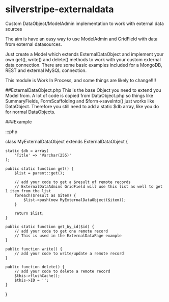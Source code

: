 silverstripe-externaldata
=========================

Custom DataObject/ModelAdmin implementation to work with external data sources

The aim is have an easy way to use ModelAdmin and GridField with data from external datasources.

Just create a Model which extends ExternalDataObject and implement your own get(), write() and delete() methods to work with your custom external data connection.
There are some basic examples included for a MongoDB, REST and external MySQL connection.

This module is Work In Process, and some things are likely to change!!!!

##ExternalDataObject.php
This is the base Object you need to extend you Model from.
A lot of code is copied from DataObject.php so things like SummaryFields, FormScaffolding and $form->saveInto() just works like DataObject.
Therefore you still need to add a static $db array, like you do for normal DataObjects.

###Example
  
  :::php
  
  class MyExternalDataObject extends ExternalDataObject {
	
  	static $db = array(
  		'Title'	=> 'Varchar(255)'
  	);
  	
  	public static function get() {
  		$list = parent::get();
  		
  		// add your code to get a $result of remote records
  		// ExternalDataAdmins GridField will use this list as well to get 1 item from the list
  		foreach($result as $item) {
  			$list->push(new MyExternalDataObject($item));
  		}
  		
  		return $list;	
  	}
  	
  	public static function get_by_id($id) {
  		// add your code to get one remote record
  		// This is used in the ExternalDataPage example	
  	}
  	
  	public function write() {
  		// add your code to write/update a remote record
  	}
  	
  	public function delete() {
  		// add your code to delete a remote record
  		$this->flushCache();
  		$this->ID = '';
  	}
  }
  
  
